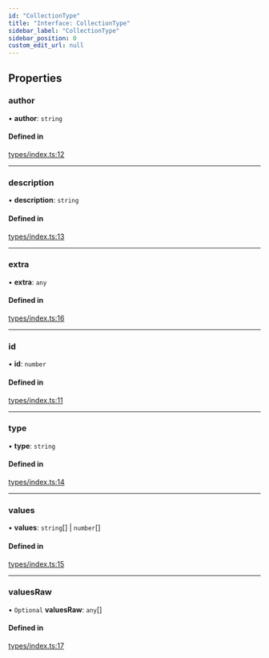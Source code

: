```yaml
---
id: "CollectionType"
title: "Interface: CollectionType"
sidebar_label: "CollectionType"
sidebar_position: 0
custom_edit_url: null
---
```


## Properties

### author

• **author**: `string`

#### Defined in

[types/index.ts:12](https://github.com/CityOfZion/props/blob/40afa9e/sdk/src/types/index.ts#L12)

___

### description

• **description**: `string`

#### Defined in

[types/index.ts:13](https://github.com/CityOfZion/props/blob/40afa9e/sdk/src/types/index.ts#L13)

___

### extra

• **extra**: `any`

#### Defined in

[types/index.ts:16](https://github.com/CityOfZion/props/blob/40afa9e/sdk/src/types/index.ts#L16)

___

### id

• **id**: `number`

#### Defined in

[types/index.ts:11](https://github.com/CityOfZion/props/blob/40afa9e/sdk/src/types/index.ts#L11)

___

### type

• **type**: `string`

#### Defined in

[types/index.ts:14](https://github.com/CityOfZion/props/blob/40afa9e/sdk/src/types/index.ts#L14)

___

### values

• **values**: `string`[] \| `number`[]

#### Defined in

[types/index.ts:15](https://github.com/CityOfZion/props/blob/40afa9e/sdk/src/types/index.ts#L15)

___

### valuesRaw

• `Optional` **valuesRaw**: `any`[]

#### Defined in

[types/index.ts:17](https://github.com/CityOfZion/props/blob/40afa9e/sdk/src/types/index.ts#L17)
